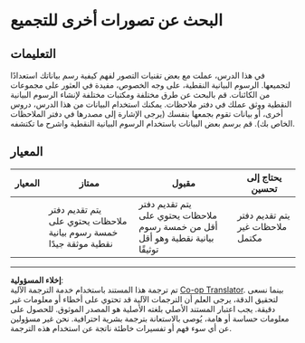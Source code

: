 <!--
CO_OP_TRANSLATOR_METADATA:
{
  "original_hash": "589fa015a5e7d9e67bd629f7d47b53de",
  "translation_date": "2025-08-29T13:25:22+00:00",
  "source_file": "5-Clustering/1-Visualize/assignment.md",
  "language_code": "ar"
}
-->
# البحث عن تصورات أخرى للتجميع

## التعليمات

في هذا الدرس، عملت مع بعض تقنيات التصور لفهم كيفية رسم بياناتك استعدادًا لتجميعها. الرسوم البيانية النقطية، على وجه الخصوص، مفيدة في العثور على مجموعات من الكائنات. قم بالبحث عن طرق مختلفة ومكتبات مختلفة لإنشاء الرسوم البيانية النقطية ووثق عملك في دفتر ملاحظات. يمكنك استخدام البيانات من هذا الدرس، دروس أخرى، أو بيانات تقوم بجمعها بنفسك (يرجى الإشارة إلى مصدرها في دفتر الملاحظات الخاص بك). قم برسم بعض البيانات باستخدام الرسوم البيانية النقطية واشرح ما تكتشفه.

## المعيار

| المعيار  | ممتاز                                                         | مقبول                                                                                   | يحتاج إلى تحسين                     |
| -------- | ------------------------------------------------------------- | --------------------------------------------------------------------------------------- | ----------------------------------- |
|          | يتم تقديم دفتر ملاحظات يحتوي على خمسة رسوم بيانية نقطية موثقة جيدًا | يتم تقديم دفتر ملاحظات يحتوي على أقل من خمسة رسوم بيانية نقطية وهو أقل توثيقًا         | يتم تقديم دفتر ملاحظات غير مكتمل   |

---

**إخلاء المسؤولية**:  
تم ترجمة هذا المستند باستخدام خدمة الترجمة الآلية [Co-op Translator](https://github.com/Azure/co-op-translator). بينما نسعى لتحقيق الدقة، يرجى العلم أن الترجمات الآلية قد تحتوي على أخطاء أو معلومات غير دقيقة. يجب اعتبار المستند الأصلي بلغته الأصلية هو المصدر الموثوق. للحصول على معلومات حساسة أو هامة، يُوصى بالاستعانة بترجمة بشرية احترافية. نحن غير مسؤولين عن أي سوء فهم أو تفسيرات خاطئة ناتجة عن استخدام هذه الترجمة.